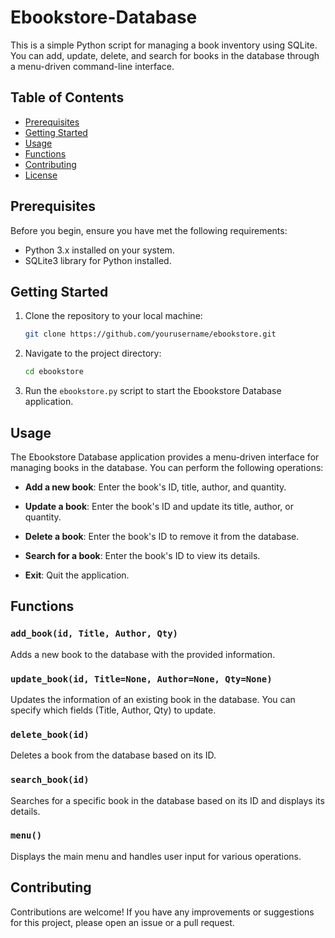 # Ebookstore-Database

This is a simple Python script for managing a book inventory using SQLite. You can add, update, delete, and search for books in the database through a menu-driven command-line interface.

## Table of Contents
- [Prerequisites](#prerequisites)
- [Getting Started](#getting-started)
- [Usage](#usage)
- [Functions](#functions)
- [Contributing](#contributing)
- [License](#license)

## Prerequisites

Before you begin, ensure you have met the following requirements:

- Python 3.x installed on your system.
- SQLite3 library for Python installed.

## Getting Started

1. Clone the repository to your local machine:

   ```bash
   git clone https://github.com/yourusername/ebookstore.git
   ```

2. Navigate to the project directory:

   ```bash
   cd ebookstore
   ```

3. Run the `ebookstore.py` script to start the Ebookstore Database application.

## Usage

The Ebookstore Database application provides a menu-driven interface for managing books in the database. You can perform the following operations:

- **Add a new book**: Enter the book's ID, title, author, and quantity.

- **Update a book**: Enter the book's ID and update its title, author, or quantity.

- **Delete a book**: Enter the book's ID to remove it from the database.

- **Search for a book**: Enter the book's ID to view its details.

- **Exit**: Quit the application.

## Functions

### `add_book(id, Title, Author, Qty)`

Adds a new book to the database with the provided information.

### `update_book(id, Title=None, Author=None, Qty=None)`

Updates the information of an existing book in the database. You can specify which fields (Title, Author, Qty) to update.

### `delete_book(id)`

Deletes a book from the database based on its ID.

### `search_book(id)`

Searches for a specific book in the database based on its ID and displays its details.

### `menu()`

Displays the main menu and handles user input for various operations.

## Contributing

Contributions are welcome! If you have any improvements or suggestions for this project, please open an issue or a pull request.
